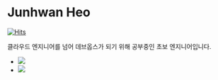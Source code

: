 # Junhwan Heo

<a a href="https://hits.sh/github.com/holeman4110/"><img alt="Hits" src="https://hits.seeyoufarm.com/api/count/incr/badge.svg?url=https%3A%2F%2Fgithub.com%2Fholeman4110&count_bg=%23F6DFEB&title_bg=%23E4BAD4&icon=&icon_color=%23E7E7E7&title=hits&edge_flat=false"></a>

클라우드 엔지니어를 넘어 데브옵스가 되기 위해 공부중인 초보 엔지니어입니다.


- <a href="https://holeman4110.github.io/" target="_blank"><img src="https://img.shields.io/badge/DevBlog-535D6C?style=flat&logo=github&logoColor=white"/></a>
- <a href="https://holeman4110.notion.site/2c8c17548c5749a7a636e7dd9077f10c" target="_blank"><img src="https://img.shields.io/badge/Resume-655ced?style=flat&logo=notion&logoColor=white"/>

<!-- ![](https://github-readme-stats.vercel.app/api/top-langs/?username=holeman4110&layout=compact&theme=algolia) -->
